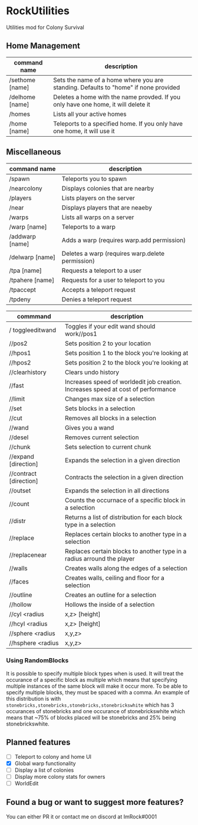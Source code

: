 # RockUtilities
Utilities mod for Colony Survival

## Home Management

command name   |description
---------------|-----------
/sethome [name]|Sets the name of a home where you are standing. Defaults to "home" if none provided
/delhome [name]|Deletes a home with the name provded. If you only have one home, it will delete it
/homes         |Lists all your active homes
/home [name]   |Teleports to a specified home. If you only have one home, it will use it

## Miscellaneous

command name   |description
---------------|-----------
/spawn         |Teleports you to spawn
/nearcolony    |Displays colonies that are nearby
/players       |Lists players on the server
/near          |Displays players that are neaeby
/warps         |Lists all warps on a server
/warp [name]   |Teleports to a warp
/addwarp [name]|Adds a warp (requires warp.add permission)
/delwarp [name]|Deletes a warp (requires warp.delete permission)
/tpa [name]    |Requests a teleport to a user
/tpahere [name]|Requests for a user to teleport to you
/tpaccept      |Accepts a teleport request
/tpdeny        |Denies a teleport request

commmand                             |description
-------------------------------------|-----------
/ toggleeditwand                     |Toggles if your edit wand should work//pos1|Sets position 1 to your location
//pos2                               |Sets position 2 to your location
//hpos1                              |Sets position 1 to the block you're looking at
//hpos2                              |Sets position 2 to the block you're looking at
//clearhistory                       |Clears undo history
//fast                               |Increases speed of worldedit job creation. Increases speed at cost of performance
//limit <limit>                      |Changes max size of a selection
//set <blocks>                       |Sets blocks in a selection
//cut                                |Removes all blocks in a selection
//wand                               |Gives you a wand
//desel                              |Removes current selection
//chunk                              |Sets selection to current chunk
//expand <length> [direction]        |Expands the selection in a given direction
//contract <length> [direction]      |Contracts the selection in a given direction
//outset <length>                    |Expands the selection in all directions
//count <block>                      |Counts the occurnace of a specific block in a selection
//distr                              |Returns a list of distribution for each block type in a selection
//replace <from> <to>                |Replaces certain blocks to another type in a selection
//replacenear <radius> <from> <to>   |Replaces certain blocks to another type in a radius arround the player
//walls <blocks>                     |Creates walls along the edges of a selection
//faces <blocks>                     |Creates walls, ceiling and floor for a selection
//outline <blocks>                   |Creates an outline for a selection
//hollow <length>                    |Hollows the inside of a selection
//cyl <blocks> <radius|x,z> [height] |Creates a filled cylinder with either a radius or specified width, depth and optionally a height
//hcyl <blocks> <radius|x,z> [height]|Creates a hollow cylinder with either a radius or specified width, depth and optionally a height
//sphere <blocks> <radius|x,y,z>     |Creates a filled sphere with either a radius or specified width, depth and height
//hsphere <blocks> <radius|x,y,z>    |Creates a hollow sphere with either a radius or specified width, depth and height

### Using RandomBlocks
It is possible to specify multiple block types when <blocks> is used. It will treat the occurance of a specific block as multiple which means that specifying multiple instances of the same block will make it occur more. To be able to specify multiple blocks, they must be spaced with a comma. An example of this distribution is with `stonebricks,stonebricks,stonebricks,stonebrickswhite` which has 3 occurances of stonebricks and one occurance of stonebrickswhite which means that ~75% of blocks placed will be stonebricks and 25% being stonebrickswhite.

## Planned features

- [ ] Teleport to colony and home UI
- [x] Global warp functionality
- [ ] Display a list of colonies
- [ ] Display more colony stats for owners
- [ ] WorldEdit

## Found a bug or want to suggest more features?

You can either PR it or contact me on discord at ImRock#0001
